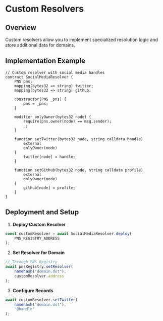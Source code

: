 # Custom Resolvers

## Overview
Custom resolvers allow you to implement specialized resolution logic and store additional data for domains.

## Implementation Example

```solidity
// Custom resolver with social media handles
contract SocialMediaResolver {
    PNS pns;
    mapping(bytes32 => string) twitter;
    mapping(bytes32 => string) github;
    
    constructor(PNS _pns) {
        pns = _pns;
    }
    
    modifier onlyOwner(bytes32 node) {
        require(pns.owner(node) == msg.sender);
        _;
    }
    
    function setTwitter(bytes32 node, string calldata handle) 
        external 
        onlyOwner(node) 
    {
        twitter[node] = handle;
    }
    
    function setGithub(bytes32 node, string calldata profile)
        external
        onlyOwner(node)
    {
        github[node] = profile;
    }
}
```

## Deployment and Setup

1. **Deploy Custom Resolver**
```javascript
const customResolver = await SocialMediaResolver.deploy(
    PNS_REGISTRY_ADDRESS
);
```

2. **Set Resolver for Domain**
```javascript
// Through PNS Registry
await pnsRegistry.setResolver(
    namehash("domain.dot"), 
    customResolver.address
);
```

3. **Configure Records**
```javascript
await customResolver.setTwitter(
    namehash("domain.dot"),
    "@handle"
);
```
